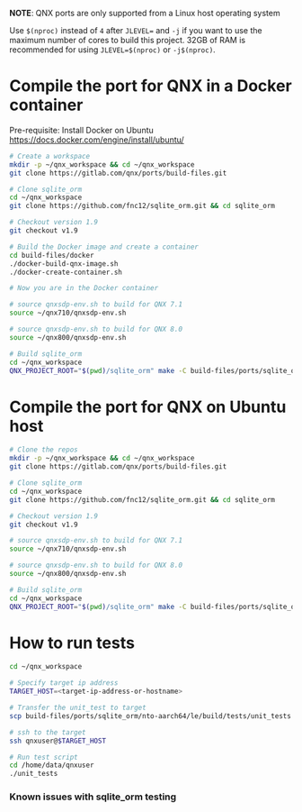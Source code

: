 **NOTE**: QNX ports are only supported from a Linux host operating system

Use `$(nproc)` instead of `4` after `JLEVEL=` and `-j` if you want to use the maximum number of cores to build this project.
32GB of RAM is recommended for using `JLEVEL=$(nproc)` or `-j$(nproc)`.

# Compile the port for QNX in a Docker container

Pre-requisite: Install Docker on Ubuntu https://docs.docker.com/engine/install/ubuntu/
```bash
# Create a workspace
mkdir -p ~/qnx_workspace && cd ~/qnx_workspace
git clone https://gitlab.com/qnx/ports/build-files.git

# Clone sqlite_orm
cd ~/qnx_workspace
git clone https://github.com/fnc12/sqlite_orm.git && cd sqlite_orm

# Checkout version 1.9
git checkout v1.9

# Build the Docker image and create a container
cd build-files/docker
./docker-build-qnx-image.sh
./docker-create-container.sh

# Now you are in the Docker container

# source qnxsdp-env.sh to build for QNX 7.1
source ~/qnx710/qnxsdp-env.sh

# source qnxsdp-env.sh to build for QNX 8.0
source ~/qnx800/qnxsdp-env.sh

# Build sqlite_orm
cd ~/qnx_workspace
QNX_PROJECT_ROOT="$(pwd)/sqlite_orm" make -C build-files/ports/sqlite_orm JLEVEL=4 install
```

# Compile the port for QNX on Ubuntu host
```bash
# Clone the repos
mkdir -p ~/qnx_workspace && cd ~/qnx_workspace
git clone https://gitlab.com/qnx/ports/build-files.git

# Clone sqlite_orm
cd ~/qnx_workspace
git clone https://github.com/fnc12/sqlite_orm.git && cd sqlite_orm

# Checkout version 1.9
git checkout v1.9

# source qnxsdp-env.sh to build for QNX 7.1
source ~/qnx710/qnxsdp-env.sh

# source qnxsdp-env.sh to build for QNX 8.0
source ~/qnx800/qnxsdp-env.sh

# Build sqlite_orm
cd ~/qnx_workspace
QNX_PROJECT_ROOT="$(pwd)/sqlite_orm" make -C build-files/ports/sqlite_orm JLEVEL=4 install
```

# How to run tests
```bash
cd ~/qnx_workspace

# Specify target ip address
TARGET_HOST=<target-ip-address-or-hostname>

# Transfer the unit_test to target
scp build-files/ports/sqlite_orm/nto-aarch64/le/build/tests/unit_tests qnxuser@$TARGET_HOST:/data/home/qnxuser
```
```bash
# ssh to the target
ssh qnxuser@$TARGET_HOST

# Run test script
cd /home/data/qnxuser
./unit_tests
```
### Known issues with sqlite_orm testing
```bash

```
